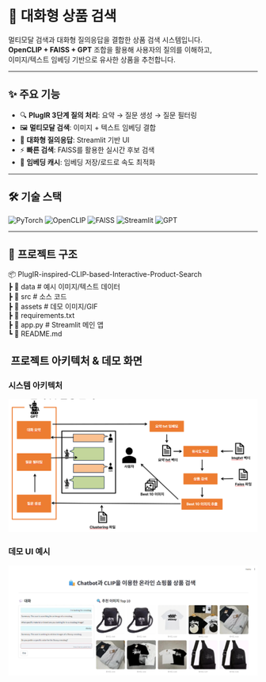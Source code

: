 # 🛒 대화형 상품 검색

멀티모달 검색과 대화형 질의응답을 결합한 상품 검색 시스템입니다.  
**OpenCLIP + FAISS + GPT** 조합을 활용해 사용자의 질의를 이해하고,  
이미지/텍스트 임베딩 기반으로 유사한 상품을 추천합니다.

---

## ✨ 주요 기능
- 🔍 **PlugIR 3단계 질의 처리**: 요약 → 질문 생성 → 질문 필터링
- 🖼 **멀티모달 검색**: 이미지 + 텍스트 임베딩 결합
- 💬 **대화형 질의응답**: Streamlit 기반 UI
- ⚡ **빠른 검색**: FAISS를 활용한 실시간 후보 검색
- 💾 **임베딩 캐시**: 임베딩 저장/로드로 속도 최적화

---

## 🛠 기술 스택
![PyTorch](https://img.shields.io/badge/PyTorch-%23EE4C2C.svg?logo=pytorch&logoColor=white)
![OpenCLIP](https://img.shields.io/badge/OpenCLIP-blue)
![FAISS](https://img.shields.io/badge/FAISS-black)
![Streamlit](https://img.shields.io/badge/Streamlit-%23FF4B4B.svg?logo=streamlit&logoColor=white)
![GPT](https://img.shields.io/badge/GPT-API-lightgrey)

---

## 📂 프로젝트 구조  
📦 PlugIR-inspired-CLIP-based-Interactive-Product-Search  
 ┣ 📂 data           # 예시 이미지/텍스트 데이터  
 ┣ 📂 src            # 소스 코드  
 ┣ 📂 assets         # 데모 이미지/GIF  
 ┣ 📜 requirements.txt  
 ┣ 📜 app.py         # Streamlit 메인 앱  
 ┗ 📜 README.md  


## ​ 프로젝트 아키텍처 & 데모 화면

### 시스템 아키텍처
![시스템 구조](System_Architecture_image.png)

### 데모 UI 예시
![데모 화면](demo_image.png)

